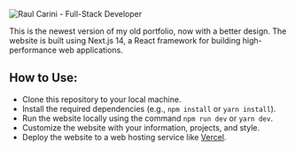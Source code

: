 <img alt="Raul Carini - Full-Stack Developer" src="https://www.raulcarini.dev/api/dynamic-og">

This is the newest version of my old portfolio, now with a better design. The website is built using Next.js 14, a React framework for building high-performance web applications.

## How to Use:
- Clone this repository to your local machine.
- Install the required dependencies (e.g., `npm install` or `yarn install`).
- Run the website locally using the command `npm run dev` or `yarn dev`.
- Customize the website with your information, projects, and style.
- Deploy the website to a web hosting service like [Vercel](https://vercel.com/new/clone?project-name=Simple%20Portfolio&repository-name=raulcarini.com-v2&repository-url=https%3A%2F%2Fgithub.com%2FR4ULtv%2Fraulcarini.com-v2).
